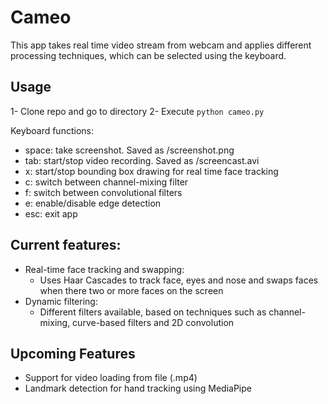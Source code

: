 # Cameo

This app takes real time video stream from webcam and applies different processing techniques, which can be selected using the keyboard.

## Usage
1- Clone repo and go to directory
2- Execute ```python cameo.py```

Keyboard functions:
  * space: take screenshot. Saved as /screenshot.png
  * tab: start/stop video recording. Saved as /screencast.avi
  * x: start/stop bounding box drawing for real time face tracking
  * c: switch between channel-mixing filter
  * f: switch between convolutional filters
  * e: enable/disable edge detection
  * esc: exit app

## Current features:
* Real-time face tracking and swapping:
    * Uses Haar Cascades to track face, eyes and nose and swaps faces when there two or more faces on the screen
* Dynamic filtering:
    * Different filters available, based on techniques such as channel-mixing, curve-based filters and 2D convolution

## Upcoming Features
* Support for video loading from file (.mp4)
* Landmark detection for hand tracking using MediaPipe

